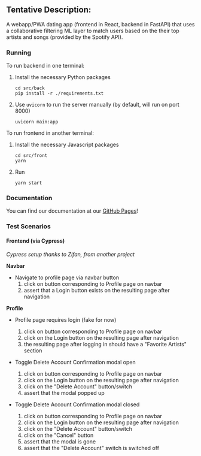 ## Tentative Description:

A webapp/PWA dating app (frontend in React, backend in FastAPI) that uses a collaborative filtering ML layer to match users based on the their top artists and songs (provided by the Spotify API).

### Running
To run backend in one terminal:
1. Install the necessary Python packages
    ```
    cd src/back
    pip install -r ./requirements.txt
    ```
2. Use `uvicorn` to run the server manually (by default, will run on port 8000)
    ```
    uvicorn main:app
    ```

To run frontend in another terminal:
1. Install the necessary Javascript packages
    ```
    cd src/front
    yarn
    ```

2. Run
    ```
    yarn start
    ```

### Documentation
You can find our documentation at our [GitHub Pages](https://jho44.github.io/YouDate/)!

### Test Scenarios
#### Frontend (via Cypress)
*Cypress setup thanks to Zifan, from another project*

**Navbar**
- Navigate to profile page via navbar button
    1. click on button corresponding to Profile page on navbar
    2. assert that a Login button exists on the resulting page after navigation

**Profile**
- Profile page requires login (fake for now)
    1. click on button corresponding to Profile page on navbar
    2. click on the Login button on the resulting page after navigation
    3. the resulting page after logging in should have a "Favorite Artists" section

- Toggle Delete Account Confirmation modal open
    1. click on button corresponding to Profile page on navbar
    2. click on the Login button on the resulting page after navigation
    3. click on the "Delete Account" button/switch
    4. assert that the modal popped up

- Toggle Delete Account Confirmation modal closed
    1. click on button corresponding to Profile page on navbar
    2. click on the Login button on the resulting page after navigation
    3. click on the "Delete Account" button/switch
    4. click on the "Cancel" button
    5. assert that the modal is gone
    6. assert that the "Delete Account" switch is switched off
